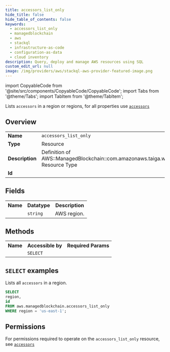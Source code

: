 ```yaml
---
title: accessors_list_only
hide_title: false
hide_table_of_contents: false
keywords:
  - accessors_list_only
  - managedblockchain
  - aws
  - stackql
  - infrastructure-as-code
  - configuration-as-data
  - cloud inventory
description: Query, deploy and manage AWS resources using SQL
custom_edit_url: null
image: /img/providers/aws/stackql-aws-provider-featured-image.png
---
```


import CopyableCode from '@site/src/components/CopyableCode/CopyableCode';
import Tabs from '@theme/Tabs';
import TabItem from '@theme/TabItem';

Lists <code>accessors</code> in a region or regions, for all properties use <a href="/providers/aws/serviceName/accessors/"><code>accessors</code></a>

## Overview
<table><tbody>
<tr><td><b>Name</b></td><td><code>accessors_list_only</code></td></tr>
<tr><td><b>Type</b></td><td>Resource</td></tr>
<tr><td><b>Description</b></td><td>Definition of AWS::ManagedBlockchain::com.amazonaws.taiga.webservice.api#Accessor Resource Type</td></tr>
<tr><td><b>Id</b></td><td><CopyableCode code="aws.managedblockchain.accessors_list_only" /></td></tr>
</tbody></table>

## Fields
<table><tbody><tr><th>Name</th><th>Datatype</th><th>Description</th></tr><tr><td><CopyableCode code="region" /></td><td><code>string</code></td><td>AWS region.</td></tr>
</tbody></table>

## Methods

<table><tbody>
  <tr>
    <th>Name</th>
    <th>Accessible by</th>
    <th>Required Params</th>
  </tr>
  <tr>
    <td><CopyableCode code="list_resources" /></td>
    <td><code>SELECT</code></td>
    <td><CopyableCode code="region" /></td>
  </tr>
</tbody></table>

## `SELECT` examples
Lists all <code>accessors</code> in a region.
```sql
SELECT
region,
id
FROM aws.managedblockchain.accessors_list_only
WHERE region = 'us-east-1';
```


## Permissions

For permissions required to operate on the <code>accessors_list_only</code> resource, see <a href="/providers/aws/managedblockchain/accessors/#permissions"><code>accessors</code></a>

